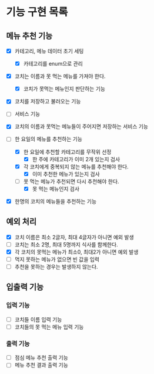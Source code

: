 # 기능 구현 목록

## 메뉴 추천 기능
- [x] 카테고리, 메뉴 데이터 초기 세팅
  - [x] 카테고리를 enum으로 관리
- [x] 코치는 이름과 못 먹는 메뉴를 가져야 한다.
  - [x] 코치가 못먹는 메뉴인지 판단하는 기능
- [x] 코치를 저장하고 불러오는 기능
  
- [ ] 서비스 기능
- [x] 코치의 이름과 못먹는 메뉴들이 주어지면 저장하는 서비스 기능
- [ ] 한 요일의 메뉴를 추천하는 기능
  - [x] 한 요일에 추천할 카테고리를 무작위 선정
    - [x] 한 주에 카테고리가 이미 2개 있는지 검사
  - [x] 각 코치에게 중복되지 않는 메뉴를 추천해야 한다.
    - [x] 이미 추천한 메뉴가 있는지 검사
  - [ ] 못 먹는 메뉴가 추천되면 다시 추천해야 한다.
    - [x] 못 먹는 메뉴인지 검사
- [x] 한명의 코치의 메뉴들을 추천하는 기능


## 예외 처리
- [x] 코치 이름은 최소 2글자, 최대 4글자가 아니면 예외 발생
- [ ] 코치는 최소 2명, 최대 5명까지 식사를 함께한다.
- [x] 각 코치의 못먹는 메뉴가 최소0, 최대2가 아니면 예외 발생
- [ ] 먹지 못하는 메뉴가 없으면 빈 값을 입력
- [ ] 추천을 못하는 경우는 발생하지 않는다.

## 입출력 기능
### 입력 기능
- [ ] 코치들 이름 입력 기능
- [ ] 코치들의 못 먹는 메뉴 입력 기능

### 출력 기능
- [ ] 점심 메뉴 추천 출력 기능
- [ ] 메뉴 추천 결과 출력 기능